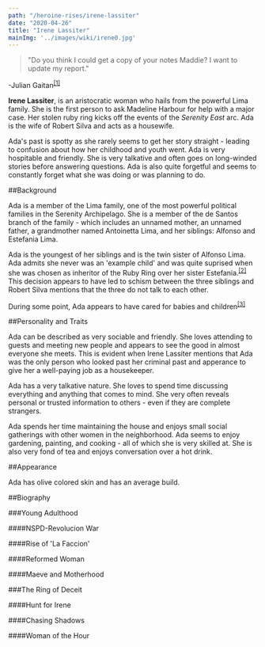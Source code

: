 ```yaml
---
path: "/heroine-rises/irene-lassiter"
date: "2020-04-26"
title: "Irene Lassiter"
mainImg: '../images/wiki/irene0.jpg'
---
```

<div class="char-quote">
<blockquote>
 "Do you think I could get a copy of your notes Maddie? I want to update my report."
</blockquote>
<p>-Julian Gaitan<sup><a href="https://www.ezequielespinoza.com/heroine-rises/6/3">[1]</a></sup></p>
</div>

**Irene Lassiter**, is an aristocratic woman who hails from the powerful Lima family. She is the first person to ask Madeline Harbour for help with a major case. Her stolen ruby ring kicks off the events of the *Serenity East* arc. Ada is the wife of Robert Silva and acts as a housewife.

Ada's past is spotty as she rarely seems to get her story straight - leading to confusion about how her childhood and youth went. Ada is very hospitable and friendly. She is very talkative and often goes on long-winded stories before answering questions. Ada is also quite forgetful and seems to constantly forget what she was doing or was planning to do.

##Background

Ada is a member of the Lima family, one of the most powerful political families in the Serenity Archipelago. She is a member of the de Santos branch of the family - which includes an unnamed mother, an unnamed father, a grandmother named Antoinetta Lima, and her siblings: Alfonso and Estefania Lima.

Ada is the youngest of her siblings and is the twin sister of Alfonso Lima. Ada admits she never was an 'example child' and was quite suprised when she was chosen as inheritor of the Ruby Ring over her sister Estefania.<sup><a href="https://www.ezequielespinoza.com/heroine-rises/4/8">[2]</a></sup> This decision appears to have led to schism between the three siblings and Robert Silva mentions that the three do not talk to each other.

During some point, Ada appears to have cared for babies and children<sup><a href="https://www.ezequielespinoza.com/heroine-rises/4/5">[3]</a></sup>

##Personality and Traits

Ada can be described as very sociable and friendly. She loves attending to guests and meeting new people and appears to see the good in almost everyone she meets. This is evident when Irene Lassiter mentions that Ada was the only person who looked past her criminal past and apperance to give her a well-paying job as a housekeeper.

Ada has a very talkative nature. She loves to spend time discussing everything and anything that comes to mind. She very often reveals personal or trusted information to others - even if they are complete strangers.

Ada spends her time maintaining the house and enjoys small social gatherings with other women in the neighborhood. Ada seems to enjoy gardening, painting, and cooking - all of which she is very skilled at. She is also very fond of tea and enjoys conversation over a hot drink.

##Appearance

Ada has olive colored skin and has an average build.

##Biography

###Young Adulthood

####NSPD-Revolucion War

####Rise of 'La Faccion'

####Reformed Woman

####Maeve and Motherhood

###The Ring of Deceit

####Hunt for Irene

####Chasing Shadows

####Woman of the Hour